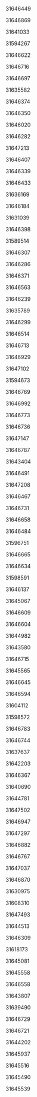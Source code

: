 31646449

31646869

31641033

31594267

31646622

31646716

31646697

31635582

31646374

31646350

31646020

31646282

31647213

31646407

31646339

31646433

31636169

31646184

31631039

31646398

31589514

31646307

31646286

31646371

31646563

31646239

31635789

31646299

31646514

31646713

31646929

31647102

31594673

31646769

31646992

31646773

31646736

31647147

31646787

31643404

31646491

31647208

31646467

31646731

31646658

31646484

31596751

31646665

31646634

31598591

31646137

31645067

31646609

31646604

31644982

31643580

31646715

31645565

31646645

31646594

31604112

31598572

31646783

31646744

31637637

31642203

31646367

31640690

31644781

31647502

31646947

31647297

31646882

31646767

31647037

31646870

31630975

31608310

31647493

31644513

31646309

31618173

31645081

31645558

31646558

31643807

31639490

31646729

31646721

31644202

31645937

31645516

31645490

31645539

